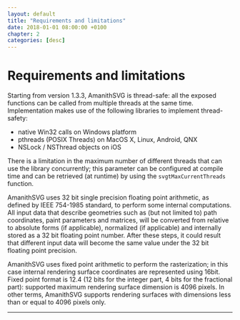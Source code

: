 ```yaml
---
layout: default
title: "Requirements and limitations"
date: 2018-01-01 08:00:00 +0100
chapter: 2
categories: [desc]
---
```


# Requirements and limitations

Starting from version 1.3.3, AmanithSVG is thread-safe: all the exposed functions can be called from multiple threads at the same time.
Implementation makes use of the following libraries to implement thread-safety:

- native Win32 calls on Windows platform
- pthreads (POSIX Threads) on MacOS X, Linux, Android, QNX
- NSLock / NSThread objects on iOS

There is a limitation in the maximum number of different threads that can use the library concurrently; this parameter can be configured at compile time and can be retrieved (at runtime) by using the `svgtMaxCurrentThreads` function.

AmanithSVG uses 32 bit single precision floating point arithmetic, as defined by IEEE 754-1985 standard, to perform some internal computations. All input data that describe geometries such as (but not limited to) path coordinates, paint parameters and matrices, will be converted from relative to absolute forms (if applicable), normalized (if applicable) and internally stored as a 32 bit floating point number. After these steps, it could result that different input data will become the same value under the 32 bit floating point precision.

AmanithSVG uses fixed point arithmetic to perform the rasterization; in this case internal rendering surface coordinates are represented using 16bit. Fixed point format is 12.4 (12 bits for the integer part, 4 bits for the fractional part): supported maximum rendering surface dimension is 4096 pixels. In other terms, AmanithSVG supports rendering surfaces with dimensions less than or equal to 4096 pixels only.

---
